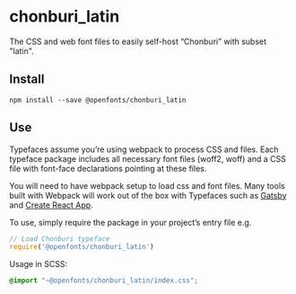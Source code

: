 
# chonburi_latin

The CSS and web font files to easily self-host “Chonburi” with subset "latin".

## Install

`npm install --save @openfonts/chonburi_latin`

## Use

Typefaces assume you’re using webpack to process CSS and files. Each typeface
package includes all necessary font files (woff2, woff) and a CSS file with
font-face declarations pointing at these files.

You will need to have webpack setup to load css and font files. Many tools built
with Webpack will work out of the box with Typefaces such as [Gatsby](https://github.com/gatsbyjs/gatsby)
and [Create React App](https://github.com/facebookincubator/create-react-app).

To use, simply require the package in your project’s entry file e.g.

```javascript
// Load Chonburi typeface
require('@openfonts/chonburi_latin')
```

Usage in SCSS:
```scss
@import "~@openfonts/chonburi_latin/index.css";
```
